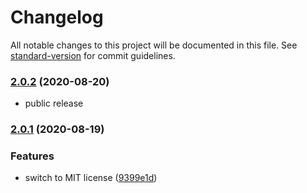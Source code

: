 # Changelog

All notable changes to this project will be documented in this file. See [standard-version](https://github.com/conventional-changelog/standard-version) for commit guidelines.

### [2.0.2](https://github.com/block65/pommel/compare/v2.0.1...v2.0.2) (2020-08-20)

- public release

### [2.0.1](https://github.com/block65/pommel/compare/v0.0.1...v2.0.1) (2020-08-19)

### Features

- switch to MIT license ([9399e1d](https://github.com/block65/pommel/commit/9399e1d3df035ced3ebb61d2b51ced787d393b4b))
